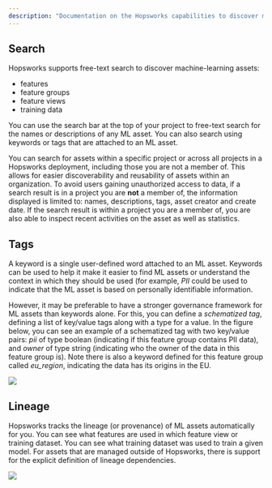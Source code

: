 ```yaml
---
description: "Documentation on the Hopsworks capabilities to discover machine-learning assets"
---
```


## Search

Hopsworks supports free-text search to discover machine-learning assets:

* features
* feature groups
* feature views
* training data

You can use the search bar at the top of your project to free-text search for the names or descriptions of any ML asset. You can also search using keywords or tags that are attached to an ML asset.

You can search for assets within a specific project or across all projects in a Hopsworks deployment, including those you are not a member of. This allows for easier discoverability and reusability of assets within an organization. 
To avoid users gaining unauthorized access to data, if a search result is in a project you are **not** a member of, the information displayed is limited to: names, descriptions, tags, asset creator and create date. If the search result is within a project you are a member of, you are also able to inspect recent activities on the asset as well as statistics.
## Tags

A keyword is a single user-defined word attached to an ML asset. Keywords can be used to help it make it easier to find ML assets or understand the context in which they should be used (for example, *PII* could be used to indicate that the ML asset is based on personally identifiable information.

However, it may be preferable to have a stronger governance framework for ML assets than keywords alone. For this, you can define a *schematized tag*, defining a list of key/value tags along with a type for a value. In the figure below, you can see an example of a schematized tag with two key/value pairs: *pii* of type boolean (indicating if this feature group contains PII data), and *owner* of type string (indicating who the owner of the data in this feature group is). Note there is also a keyword defined for this feature group called *eu_region*, indicating the data has its origins in the EU.


<img src="../../../assets/images/concepts/projects/tags-keywords.png">


## Lineage

Hopsworks tracks the lineage (or provenance) of ML assets automatically for you. You can see what features are used in which feature view or training dataset. You can see what training dataset was used to train a given model. For assets that are managed outside of Hopsworks, there is support for the explicit definition of lineage dependencies.

<img src="../../../assets/images/concepts/projects/provenance.png">